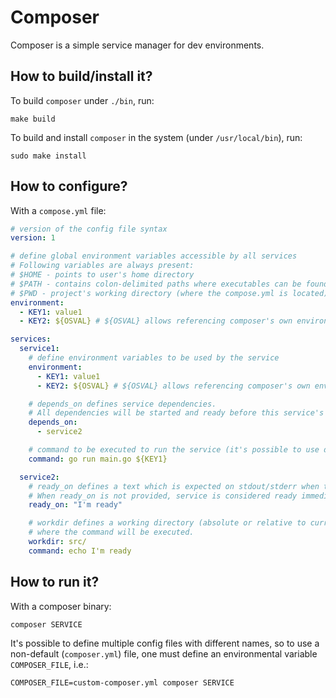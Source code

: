 Composer
========

Composer is a simple service manager for dev environments.

How to build/install it?
----------------

To build `composer` under `./bin`, run:

    make build

To build and install `composer` in the system (under `/usr/local/bin`), run:

    sudo make install

How to configure?
-----------------

With a `compose.yml` file:

```yaml
# version of the config file syntax
version: 1

# define global environment variables accessible by all services
# Following variables are always present:
# $HOME - points to user's home directory
# $PATH - contains colon-delimited paths where executables can be found
# $PWD - project's working directory (where the compose.yml is located)
environment:
  - KEY1: value1
  - KEY2: ${OSVAL} # ${OSVAL} allows referencing composer's own environment

services:
  service1:
    # define environment variables to be used by the service 
    environment:
      - KEY1: value1
      - KEY2: ${OSVAL} # ${OSVAL} allows referencing composer's own environment

    # depends_on defines service dependencies.
    # All dependencies will be started and ready before this service's command is executed.
    depends_on:
      - service2

    # command to be executed to run the service (it's possible to use defined environmental variables)
    command: go run main.go ${KEY1}

  service2:
    # ready_on defines a text which is expected on stdout/stderr when the service is ready.
    # When ready_on is not provided, service is considered ready immediately after executing its command.
    ready_on: "I'm ready"

    # workdir defines a working directory (absolute or relative to current working directory)
    # where the command will be executed.
    workdir: src/
    command: echo I'm ready
```

How to run it?
--------------

With a composer binary:

`composer SERVICE`

It's possible to define multiple config files with different names, so to use a non-default (`composer.yml`) file, one
must define an environmental variable `COMPOSER_FILE`, i.e.:

`COMPOSER_FILE=custom-composer.yml composer SERVICE`
